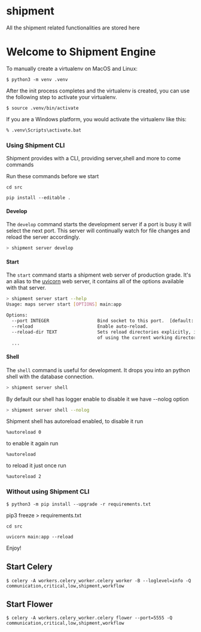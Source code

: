 # shipment
All the shipment related functionalities are stored here


# Welcome to Shipment Engine 


To manually create a virtualenv on MacOS and Linux: 

```
$ python3 -m venv .venv
```

After the init process completes and the virtualenv is created, you can use the following
step to activate your virtualenv.

```
$ source .venv/bin/activate
```

If you are a Windows platform, you would activate the virtualenv like this:

```
% .venv\Scripts\activate.bat 
```

### Using Shipment CLI
Shipment provides with a CLI, providing server,shell and more to come commands

Run these commands before we start
```
cd src
```
```
pip install --editable .
```

#### Develop

The `develop` command starts the development server if a port is busy it will select the next port. This server will continually watch for file changes and reload the server accordingly.

```bash
> shipment server develop
```
#### Start

The `start` command starts a shipment web server of production grade. It's an alias to the [uvicorn](https://www.uvicorn.org/) web server, it contains all of the options available with that server.

```bash
> shipment server start --help
Usage: maps server start [OPTIONS] main:app

Options:
  --port INTEGER                  Bind socket to this port.  [default: 8000]
  --reload                        Enable auto-reload.
  --reload-dir TEXT               Sets reload directories explicitly, instead
                                  of using the current working directory.
  ...
```

#### Shell

The `shell` command is useful for development. It drops you into an python shell with the database connection.

```bash
> shipment server shell
```

By default our shell has logger enable to disable it we have --nolog option

```bash
> shipment server shell --nolog
```

Shipment shell has autoreload enabled, to disable it run

```
%autoreload 0
```

to enable it again run

```
%autoreload
```

to reload it just once run 

```
%autoreload 2
```


### Without using Shipment CLI

```
$ python3 -m pip install --upgrade -r requirements.txt
```

pip3 freeze > requirements.txt

```
cd src

```

```
uvicorn main:app --reload

```

Enjoy!


## Start Celery

```
$ celery -A workers.celery_worker.celery worker -B --loglevel=info -Q communication,critical,low,shipment,workflow

```

## Start Flower

```
$ celery -A workers.celery_worker.celery flower --port=5555 -Q communication,critical,low,shipment,workflow

```
